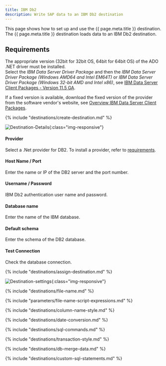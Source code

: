 ```yaml
---
title: IBM Db2
description: Write SAP data to an IBM Db2 destination
---
```


This page shows how to set up and use the {{ page.meta.title }} destination. 
The {{ page.meta.title }} destination loads data to an IBM Db2 destination.


## Requirements

The appropriate version (32bit for 32bit OS, 64bit for 64bit OS) of the ADO .NET driver must be installed.  
Select the *IBM Data Server Driver Package* and then the *IBM Data Server Driver Package (Windows AMD64 and Intel EM64T)* or 
*IBM Data Server Driver Package (Windows 32-bit AMD and Intel x86)*, see [IBM Data Server Client Packages - Version 11.5 GA](https://www.ibm.com/support/pages/node/387577).

If a fixed version is available, download the fixed version of the provider from the software vendor's website, see [Overview IBM Data Server Client Packages](https://www.ibm.com/support/pages/node/323035).<br> 

{% include "destinations/create-destination.md" %}

![Destination-Details](../../assets/images/documentation/destinations/ibm-db/destination-details.png){:class="img-responsive"}

#### Provider
Select a .Net provider for DB2. To install a provider, refer to [requirements](#requirements).

#### Host Name / Port
Enter the name or IP of the DB2 server and the port number. 

#### Username / Password
IBM Db2 authentication user name and password.

#### Database name
Enter the name of the IBM database.

#### Default schema
Enter the schema of the DB2 database.

#### Test Connection
Check the database connection.


{% include "destinations/assign-destination.md" %}

![Destination-settings](../../assets/images/documentation/destinations/ibm-db/destination-settings.png){:class="img-responsive"}

{% include "destinations/file-name.md" %}

{% include "parameters/file-name-script-expressions.md" %}

{% include "destinations/column-name-style.md" %}

{% include "destinations/date-conversion.md" %}

{% include "destinations/sql-commands.md" %}

{% include "destinations/transaction-style.md" %} 

{% include "destinations/db-merge-data.md" %} 

{% include "destinations/custom-sql-statements.md" %} 
